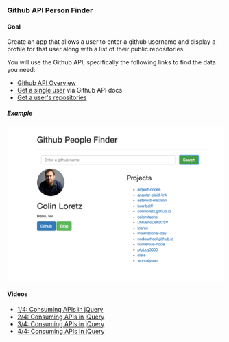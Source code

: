 ### Github API Person Finder

#### Goal
Create an app that allows a user to enter a github username and display a profile for that user along with a list of their public repositories.

You will use the Github API, specifically the following links to find the data you need:

* [Github API Overview](https://developer.github.com/v3/)
* [Get a single user](https://developer.github.com/v3/users/#get-a-single-user) via Github API docs
* [Get a user's repositories](https://developer.github.com/v3/repos/#list-user-repositories)

##### Example
![github example](github_ex.png)

#### Videos
* [1/4: Consuming APIs in jQuery](https://www.youtube.com/watch?v=LXOyghx8b0Q)
* [2/4: Consuming APIs in jQuery](https://www.youtube.com/watch?v=-mSo_n7ie84)
* [3/4: Consuming APIs in jQuery](https://www.youtube.com/watch?v=RolJhZD3PNA)
* [4/4: Consuming APIs in jQuery](https://www.youtube.com/watch?v=637To_G6lkE)
